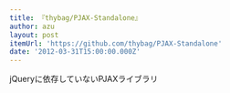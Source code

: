 ```yaml
---
title: 『thybag/PJAX-Standalone』
author: azu
layout: post
itemUrl: 'https://github.com/thybag/PJAX-Standalone'
date: '2012-03-31T15:00:00.000Z'
---
```

jQueryに依存していないPJAXライブラリ
